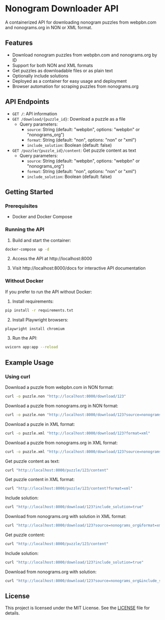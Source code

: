 # Nonogram Downloader API

A containerized API for downloading nonogram puzzles from webpbn.com and nonograms.org in NON or XML format.

## Features

- Download nonogram puzzles from webpbn.com and nonograms.org by ID
- Support for both NON and XML formats
- Get puzzles as downloadable files or as plain text
- Optionally include solutions
- Deployed as a container for easy usage and deployment
- Browser automation for scraping puzzles from nonograms.org

## API Endpoints

- `GET /`: API information
- `GET /download/{puzzle_id}`: Download a puzzle as a file
  - Query parameters:
    - `source`: String (default: "webpbn", options: "webpbn" or "nonograms_org")
    - `format`: String (default: "non", options: "non" or "xml")
    - `include_solution`: Boolean (default: false)
- `GET /puzzle/{puzzle_id}/content`: Get puzzle content as text
  - Query parameters:
    - `source`: String (default: "webpbn", options: "webpbn" or "nonograms_org")
    - `format`: String (default: "non", options: "non" or "xml")
    - `include_solution`: Boolean (default: false)

## Getting Started

### Prerequisites

- Docker and Docker Compose

### Running the API

1. Build and start the container:

```bash
docker-compose up -d
```

2. Access the API at http://localhost:8000

3. Visit http://localhost:8000/docs for interactive API documentation

### Without Docker

If you prefer to run the API without Docker:

1. Install requirements:

```bash
pip install -r requirements.txt
```

2. Install Playwright browsers:

```bash
playwright install chromium
```

3. Run the API:

```bash
uvicorn app:app --reload
```

## Example Usage

### Using curl

Download a puzzle from webpbn.com in NON format:
```bash
curl -o puzzle.non "http://localhost:8000/download/123"
```

Download a puzzle from nonograms.org in NON format:
```bash
curl -o puzzle.non "http://localhost:8000/download/123?source=nonograms_org"
```

Download a puzzle in XML format:
```bash
curl -o puzzle.xml "http://localhost:8000/download/123?format=xml"
```

Download a puzzle from nonograms.org in XML format:
```bash
curl -o puzzle.xml "http://localhost:8000/download/123?source=nonograms_org&format=xml"
```

Get puzzle content as text:
```bash
curl "http://localhost:8000/puzzle/123/content"
```

Get puzzle content in XML format:
```bash
curl "http://localhost:8000/puzzle/123/content?format=xml"
```

Include solution:
```bash
curl "http://localhost:8000/download/123?include_solution=true"
```

Download from nonograms.org with solution in XML format:
```bash
curl "http://localhost:8000/download/123?source=nonograms_org&format=xml&include_solution=true"
```

Get puzzle content:
```bash
curl "http://localhost:8000/puzzle/123/content"
```

Include solution:
```bash
curl "http://localhost:8000/download/123?include_solution=true"
```

Download from nonograms.org with solution:
```bash
curl "http://localhost:8000/download/123?source=nonograms_org&include_solution=true"
```

## License

This project is licensed under the MIT License. See the [LICENSE](LICENSE) file for details.

